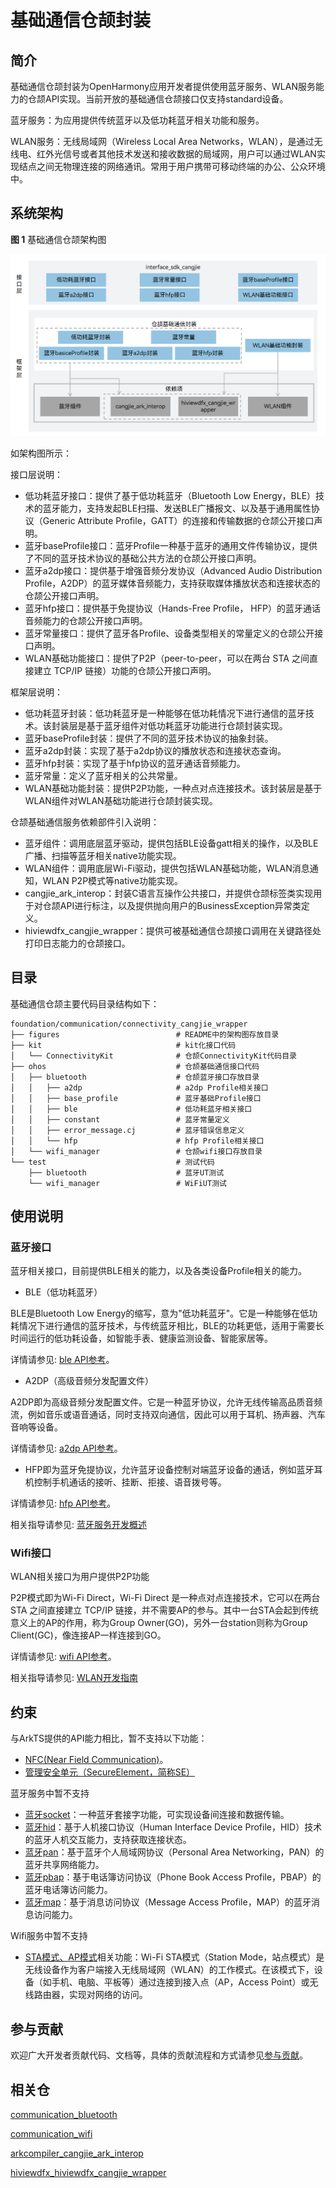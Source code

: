 # 基础通信仓颉封装

## 简介

基础通信仓颉封装为OpenHarmony应用开发者提供使用蓝牙服务、WLAN服务能力的仓颉API实现。当前开放的基础通信仓颉接口仅支持standard设备。

蓝牙服务：为应用提供传统蓝牙以及低功耗蓝牙相关功能和服务。

WLAN服务：无线局域网（Wireless Local Area Networks，WLAN），是通过无线电、红外光信号或者其他技术发送和接收数据的局域网，用户可以通过WLAN实现结点之间无物理连接的网络通讯。常用于用户携带可移动终端的办公、公众环境中。

## 系统架构

**图 1**  基础通信仓颉架构图

![](figures/connectivity_cangjie_wrapper_architecture.png)

如架构图所示：

接口层说明：

- 低功耗蓝牙接口：提供了基于低功耗蓝牙（Bluetooth Low Energy，BLE）技术的蓝牙能力，支持发起BLE扫描、发送BLE广播报文、以及基于通用属性协议（Generic Attribute Profile，GATT）的连接和传输数据的仓颉公开接口声明。
- 蓝牙baseProfile接口：蓝牙Profile一种基于蓝牙的通用文件传输协议，提供了不同的蓝牙技术协议的基础公共方法的仓颉公开接口声明。
- 蓝牙a2dp接口：提供基于增强音频分发协议（Advanced Audio Distribution Profile，A2DP）的蓝牙媒体音频能力，支持获取媒体播放状态和连接状态的仓颉公开接口声明。
- 蓝牙hfp接口：提供基于免提协议（Hands-Free Profile， HFP）的蓝牙通话音频能力的仓颉公开接口声明。
- 蓝牙常量接口：提供了蓝牙各Profile、设备类型相关的常量定义的仓颉公开接口声明。
- WLAN基础功能接口：提供了P2P（peer-to-peer，可以在两台 STA 之间直接建立 TCP/IP 链接）功能的仓颉公开接口声明。

框架层说明：

- 低功耗蓝牙封装：低功耗蓝牙是一种能够在低功耗情况下进行通信的蓝牙技术。该封装层是基于蓝牙组件对低功耗蓝牙功能进行仓颉封装实现。
- 蓝牙baseProfile封装：提供了不同的蓝牙技术协议的抽象封装。
- 蓝牙a2dp封装：实现了基于a2dp协议的播放状态和连接状态查询。
- 蓝牙hfp封装：实现了基于hfp协议的蓝牙通话音频能力。
- 蓝牙常量：定义了蓝牙相关的公共常量。
- WLAN基础功能封装：提供P2P功能，一种点对点连接技术。该封装层是基于WLAN组件对WLAN基础功能进行仓颉封装实现。

仓颉基础通信服务依赖部件引入说明：

- 蓝牙组件：调用底层蓝牙驱动，提供包括BLE设备gatt相关的操作，以及BLE广播、扫描等蓝牙相关native功能实现。
- WLAN组件：调用底层Wi-Fi驱动，提供包括WLAN基础功能，WLAN消息通知，WLAN P2P模式等native功能实现。
- cangjie_ark_interop：封装C语言互操作公共接口，并提供仓颉标签类实现用于对仓颉API进行标注，以及提供抛向用户的BusinessException异常类定义。
- hiviewdfx_cangjie_wrapper：提供可被基础通信仓颉接口调用在关键路径处打印日志能力的仓颉接口。

## 目录

基础通信仓颉主要代码目录结构如下：

```
foundation/communication/connectivity_cangjie_wrapper
├── figures                          # README中的架构图存放目录
├── kit                              # kit化接口代码
│   └── ConnectivityKit              # 仓颉ConnectivityKit代码目录
├── ohos                             # 仓颉基础通信接口代码
│   ├── bluetooth                    # 仓颉蓝牙接口存放目录
│   │   ├── a2dp                     # a2dp Profile相关接口
│   │   ├── base_profile             # 蓝牙基础Profile接口
│   │   ├── ble                      # 低功耗蓝牙相关接口
│   │   ├── constant                 # 蓝牙常量定义
│   │   ├── error_message.cj         # 蓝牙错误信息定义
│   │   └── hfp                      # hfp Profile相关接口
│   └── wifi_manager                 # 仓颉wifi接口存放目录
└── test                             # 测试代码  
    ├── bluetooth                    # 蓝牙UT测试
    └── wifi_manager                 # WiFiUT测试
```

## 使用说明

### 蓝牙接口

蓝牙相关接口，目前提供BLE相关的能力，以及各类设备Profile相关的能力。

-   BLE（低功耗蓝牙）

BLE是Bluetooth Low Energy的缩写，意为"低功耗蓝牙"。它是一种能够在低功耗情况下进行通信的蓝牙技术，与传统蓝牙相比，BLE的功耗更低，适用于需要长时间运行的低功耗设备，如智能手表、健康监测设备、智能家居等。

详情请参见: [ble API参考](https://gitcode.com/openharmony-sig/arkcompiler_cangjie_ark_interop/blob/master/doc/API_Reference/source_zh_cn/apis/ConnectivityKit/cj-apis-bluetooth-ble.md)。

-   A2DP（高级音频分发配置文件）

A2DP即为高级音频分发配置文件。它是一种蓝牙协议，允许无线传输高品质音频流，例如音乐或语音通话，同时支持双向通信，因此可以用于耳机、扬声器、汽车音响等设备。

详情请参见: [a2dp API参考](https://gitcode.com/openharmony-sig/arkcompiler_cangjie_ark_interop/blob/master/doc/API_Reference/source_zh_cn/apis/ConnectivityKit/cj-apis-bluetooth-a2dp.md)。

-   HFP即为蓝牙免提协议，允许蓝牙设备控制对端蓝牙设备的通话，例如蓝牙耳机控制手机通话的接听、挂断、拒接、语音拨号等。

详情请参见: [hfp API参考](https://gitcode.com/openharmony-sig/arkcompiler_cangjie_ark_interop/blob/master/doc/API_Reference/source_zh_cn/apis/ConnectivityKit/cj-apis-bluetooth-hfp.md)。


相关指导请参见: [蓝牙服务开发概述](https://gitcode.com/openharmony-sig/arkcompiler_cangjie_ark_interop/blob/master/doc/Dev_Guide/source_zh_cn/connectivity/bluetooth/cj-bluetooth-overview.md)

### Wifi接口

WLAN相关接口为用户提供P2P功能

P2P模式即为Wi-Fi Direct，Wi-Fi Direct 是一种点对点连接技术，它可以在两台 STA 之间直接建立 TCP/IP 链接，并不需要AP的参与。其中一台STA会起到传统意义上的AP的作用，称为Group Owner(GO)，另外一台station则称为Group Client(GC)，像连接AP一样连接到GO。

详情请参见: [wifi API参考](https://gitcode.com/openharmony-sig/arkcompiler_cangjie_ark_interop/blob/master/doc/API_Reference/source_zh_cn/apis/ConnectivityKit/cj-apis-wifi_manager.md)。

相关指导请参见: [WLAN开发指南](https://gitcode.com/openharmony-sig/arkcompiler_cangjie_ark_interop/blob/master/doc/Dev_Guide/source_zh_cn/connectivity/wifi/cj-wifi-development-guide.md)

## 约束

与ArkTS提供的API能力相比，暂不支持以下功能：

- [NFC(Near Field Communication)](https://gitcode.com/openharmony/docs/blob/master/zh-cn/application-dev/connectivity/nfc/nfc-hce-guide.md)。
- [管理安全单元（SecureElement，简称SE）](https://gitcode.com/openharmony/docs/blob/master/zh-cn/application-dev/connectivity/nfc/nfc-se-access-guide.md)

蓝牙服务中暂不支持
- [蓝牙socket](https://gitcode.com/openharmony/docs/blob/master/zh-cn/application-dev/reference/apis-connectivity-kit/js-apis-bluetooth-socket.md)：一种蓝牙套接字功能，可实现设备间连接和数据传输。
- [蓝牙hid](https://gitcode.com/openharmony/docs/blob/master/zh-cn/application-dev/reference/apis-connectivity-kit/js-apis-bluetooth-hid.md)：基于人机接口协议（Human Interface Device Profile，HID）技术的蓝牙人机交互能力，支持获取连接状态。
- [蓝牙pan](https://gitcode.com/openharmony/docs/blob/master/zh-cn/application-dev/reference/apis-connectivity-kit/js-apis-bluetooth-pan.md)：基于蓝牙个人局域网协议（Personal Area Networking，PAN）的蓝牙共享网络能力。
- [蓝牙pbap](https://gitcode.com/openharmony/docs/blob/master/zh-cn/application-dev/reference/apis-connectivity-kit/js-apis-bluetooth-pbap.md)：基于电话簿访问协议（Phone Book Access Profile，PBAP）的蓝牙电话簿访问能力。
- [蓝牙map](https://gitcode.com/openharmony/docs/blob/master/zh-cn/application-dev/reference/apis-connectivity-kit/js-apis-bluetooth-map.md)：基于消息访问协议（Message Access Profile，MAP）的蓝牙消息访问能力。

Wifi服务中暂不支持
- [STA模式、AP模式](https://gitcode.com/openharmony/docs/blob/master/zh-cn/application-dev/connectivity/wlan/sta-development-guide.md)相关功能：Wi-Fi STA模式（Station Mode，站点模式）是无线设备作为客户端接入无线局域网（WLAN）的工作模式。在该模式下，设备（如手机、电脑、平板等）通过连接到接入点（AP，Access Point）或无线路由器，实现对网络的访问。

## 参与贡献

欢迎广大开发者贡献代码、文档等，具体的贡献流程和方式请参见[参与贡献](https://gitcode.com/openharmony/docs/blob/master/zh-cn/contribute/%E5%8F%82%E4%B8%8E%E8%B4%A1%E7%8C%AE.md)。

## 相关仓

[communication_bluetooth](https://gitcode.com/openharmony/communication_bluetooth/blob/master/README_zh.md)

[communication_wifi](https://gitcode.com/openharmony/communication_wifi/blob/master/README_zh.md)

[arkcompiler_cangjie_ark_interop](https://gitcode.com/openharmony-sig/arkcompiler_cangjie_ark_interop/blob/master/README_zh.md)

[hiviewdfx_hiviewdfx_cangjie_wrapper](https://gitcode.com/openharmony-sig/hiviewdfx_hiviewdfx_cangjie_wrapper/blob/master/README_zh.md)
